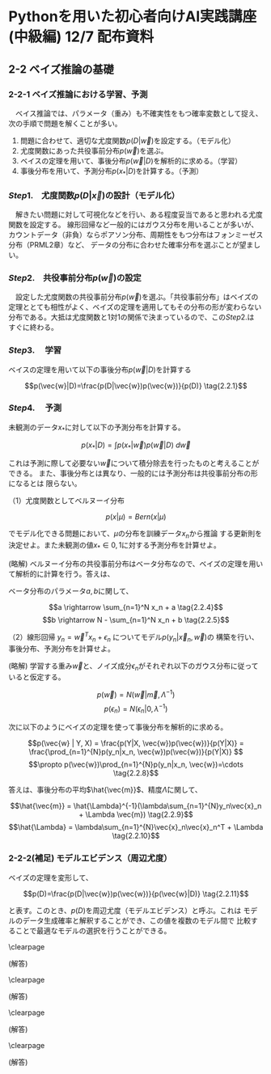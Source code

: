 # Pythonを用いた初心者向けAI実践講座(中級編) 12/7 配布資料

## 2-2 ベイズ推論の基礎

### 2-2-1 ベイズ推論における学習、予測

　ベイス推論では、パラメータ（重み）も不確実性をもつ確率変数として捉え、
次の手順で問題を解くことが多い。

1. 問題に合わせて、適切な尤度関数$p(D|\vec{w})$を設定する。（モデル化）
2. 尤度関数にあった共役事前分布$p(\vec{w})$を選ぶ。
3. ベイスの定理を用いて、事後分布$p(\vec{w}|D)$を解析的に求める。（学習）
4. 事後分布を用いて、予測分布$p(x_*|D)$を計算する。（予測）

### $Step1.$　尤度関数$p(D|\vec{x})$の設計（モデル化）
　解きたい問題に対して可視化などを行い、ある程度妥当であると思われる尤度関数を設定する。
線形回帰など一般的にはガウス分布を用いることが多いが、カウントデータ（非負）ならポアソン分布、周期性をもつ分布はフォンミーゼス分布（PRML2章）など、
データの分布に合わせた確率分布を選ぶことが望ましい。

### $Step2.$　共役事前分布$p(\vec{w})$の設定
　設定した尤度関数の共役事前分布$p(\vec{w})$を選ぶ。「共役事前分布」はベイズの
定理ととても相性がよく、ベイズの定理を適用してもその分布の形が変わらない
分布である。大抵は尤度関数と1対1の関係で決まっているので、この$Step2.$は
すぐに終わる。

### $Step3.$ 　学習
ベイスの定理を用いて以下の事後分布$p(\vec{w}|D)$を計算する

$$p(\vec{w}|D)=\frac{p(D|\vec{w})p(\vec{w})}{p(D)} \tag{2.2.1}$$

### $Step4.$　 予測
未観測のデータ$x_*$に対して以下の予測分布を計算する。

$$p(x_*|D)=\int p(x_*|\vec{w})p(\vec{w}|D) \ d\vec{w} \tag{2.2.2}$$

これは予測に際して必要ない$\vec{w}$について積分除去を行ったものと考えることができる。
また、事後分布とは異なり、一般的には予測分布は共役事前分布の形になるとは
限らない。

（1）尤度関数としてベルヌーイ分布

$$p(x|\mu)=Bern(x|\mu) \tag{2.2.3}$$

でモデル化できる問題において、$\mu$の分布を訓練データ$x_n$から推論
する更新則を決定せよ。また未観測の値$x_*\in 0,1$に対する予測分布を計算せよ。

(略解) ベルヌーイ分布の共役事前分布はベータ分布なので、ベイズの定理を用いて解析的に計算を行う。答えは、

ベータ分布のパラメータ$a,b$に関して、

$$a \rightarrow \sum_{n=1}^N x_n + a \tag{2.2.4}$$
$$b \rightarrow N - \sum_{n=1}^N x_n + b \tag{2.2.5}$$

（2）線形回帰  $y_n=\vec{w}^Tx_n + \epsilon_n$ についてモデル$p(y_n|\vec{x}_n,\vec{w})$の
構築を行い、事後分布、予測分布を計算せよ。

(略解) 学習する重み$\vec{w}$と、ノイズ成分$\epsilon_n$がそれぞれ以下のガウス分布に従っていると仮定する。

$$p(\vec{w}) = N(\vec{w} | \vec{m}, \Lambda^{-1}) \tag{2.2.6}$$
$$p(\epsilon_n) = N(\epsilon_n | 0, \lambda^{-1}) \tag{2.2.7}$$

次に以下のようにベイズの定理を使って事後分布を解析的に求める。

$$p(\vec{w} | Y, X) = \frac{p(Y|X, \vec{w})p(\vec{w})}{p(Y|X)} = \frac{\prod_{n=1}^{N}p(y_n|x_n, \vec{w})p(\vec{w})}{p(Y|X)} $$
$$\propto p(\vec{w})\prod_{n=1}^{N}p(y_n|x_n, \vec{w})=\cdots \tag{2.2.8}$$


答えは、事後分布の平均$\hat{\vec{m}}$、精度$\hat{\Lambda}$に関して、

$$\hat{\vec{m}} = \hat{\Lambda}^{-1}(\lambda\sum_{n=1}^{N}y_n\vec{x}_n + \Lambda \vec{m}) \tag{2.2.9}$$
$$\hat{\Lambda} = \lambda\sum_{n=1}^{N}\vec{x}_n\vec{x}_n^T + \Lambda \tag{2.2.10}$$

### 2-2-2(補足) モデルエビデンス（周辺尤度）
ベイズの定理を変形して、

$$p(D)=\frac{p(D|\vec{w})p(\vec{w})}{p(\vec{w}|D)} \tag{2.2.11}$$

と表す。このとき、$p(D)$を周辺尤度（モデルエビデンス）と呼ぶ。これは
モデルのデータ生成確率と解釈することができ、この値を複数のモデル間で
比較することで最適なモデルの選択を行うことができる。

\clearpage

(解答)

\clearpage

(解答)

\clearpage

(解答)

\clearpage

(解答)




